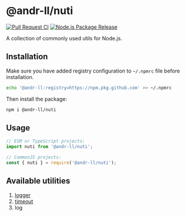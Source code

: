 # @andr-ll/nuti

[![Pull Request CI](https://github.com/andr-ll/nuti/actions/workflows/continuous_integration.yml/badge.svg)](https://github.com/andr-ll/nuti/actions/workflows/continuous_integration.yml)
[![Node.js Package Release](https://github.com/andr-ll/nuti/actions/workflows/release.yml/badge.svg)](https://github.com/andr-ll/nuti/actions/workflows/release.yml)

A collection of commonly used utils for Node.js.

## Installation

Make sure you have added registry configuration to `~/.npmrc` file before installation.

```bash
echo '@andr-ll:registry=https://npm.pkg.github.com' >> ~/.npmrc
```

Then install the package:

```bash
npm i @andr-ll/nuti
```

## Usage

```js
// ESM or TypeScript projects:
import nuti from '@andr-ll/nuti';

// CommonJS projects:
const { nuti } = require('@andr-ll/nuti');
```

## Available utilities

<!-- TODO: Add documentation about utils. -->

1. [logger](./docs/logger.md)
2. [timeout](./docs/timeout.md)
3. log
